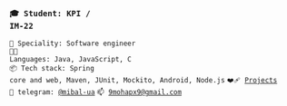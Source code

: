 ### <code>🎓 Student: KPI / IM-22</code>
<code>👷 Speciality: Software engineer</code>
<br>
<code>🧑‍💻 Languages: Java, JavaScript, C</code>
<br>
<code>📦 Tech stack: Spring core and web, Maven, JUnit, Mockito, Android, Node.js</code>
<code>❤️‍🩹 [Projects](PROJECTS.md)</code>
<br>
<code>💬 telegram: [@mibal-ua](https://t.me/mibal-ua)</code>
<code>📫 [9mohapx9@gmail.com](mailto:9mohapx9@gmail.com)</code>
